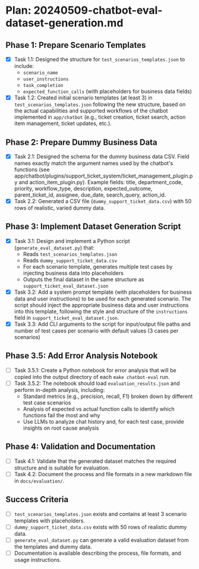 # Plan: 20240509-chatbot-eval-dataset-generation.md

## Phase 1: Prepare Scenario Templates
- [x] Task 1.1: Designed the structure for `test_scenarios_templates.json` to include:
  - `scenario_name`
  - `user_instructions`
  - `task_completion`
  - `expected_function_calls` (with placeholders for business data fields)
- [x] Task 1.2: Created initial scenario templates (at least 3) in `test_scenarios_templates.json` following the new structure, based on the actual capabilities and supported workflows of the chatbot implemented in `app/chatbot` (e.g., ticket creation, ticket search, action item management, ticket updates, etc.).

## Phase 2: Prepare Dummy Business Data
- [x] Task 2.1: Designed the schema for the dummy business data CSV. Field names exactly match the argument names used by the chatbot's functions (see app/chatbot/plugins/support_ticket_system/ticket_management_plugin.py and action_item_plugin.py). Example fields: title, department_code, priority, workflow_type, description, expected_outcome, parent_ticket_id, assignee, due_date, search_query, action_id.
- [x] Task 2.2: Generated a CSV file (`dummy_support_ticket_data.csv`) with 50 rows of realistic, varied dummy data.

## Phase 3: Implement Dataset Generation Script
- [x] Task 3.1: Design and implement a Python script (`generate_eval_dataset.py`) that:
  - Reads `test_scenarios_templates.json`
  - Reads `dummy_support_ticket_data.csv`
  - For each scenario template, generates multiple test cases by injecting business data into placeholders
  - Outputs the final dataset in the same structure as `support_ticket_eval_dataset.json`
- [x] Task 3.2: Add a system prompt template (with placeholders for business data and user instructions) to be used for each generated scenario. The script should inject the appropriate business data and user instructions into this template, following the style and structure of the `instructions` field in `support_ticket_eval_dataset.json`.
- [x] Task 3.3: Add CLI arguments to the script for input/output file paths and number of test cases per scenario with default values (3 cases per scenarios)

## Phase 3.5: Add Error Analysis Notebook
- [ ] Task 3.5.1: Create a Python notebook for error analysis that will be copied into the output directory of each `make chatbot-eval` run.
- [ ] Task 3.5.2: The notebook should load `evaluation_results.json` and perform in-depth analysis, including:
  - Standard metrics (e.g., precision, recall, F1) broken down by different test case scenarios
  - Analysis of expected vs actual function calls to identify which functions fail the most and why
  - Use LLMs to analyze chat history and, for each test case, provide insights on root cause analysis

## Phase 4: Validation and Documentation
- [ ] Task 4.1: Validate that the generated dataset matches the required structure and is suitable for evaluation.
- [ ] Task 4.2: Document the process and file formats in a new markdown file in `docs/evaluation/`.

## Success Criteria
- [ ] `test_scenarios_templates.json` exists and contains at least 3 scenario templates with placeholders.
- [ ] `dummy_support_ticket_data.csv` exists with 50 rows of realistic dummy data.
- [ ] `generate_eval_dataset.py` can generate a valid evaluation dataset from the templates and dummy data.
- [ ] Documentation is available describing the process, file formats, and usage instructions.
